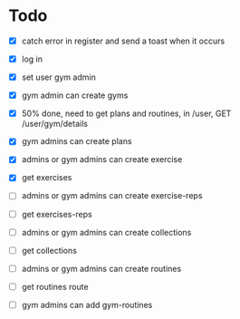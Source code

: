 # Todo
- [x] catch error in register and send a toast when it occurs
- [x] log in 
- [x] set user gym admin 
- [x] gym admin can create gyms
- [x] 50% done, need to get plans and routines, in /user, GET /user/gym/details
- [x] gym admins can create plans
- [x] admins or gym admins can create exercise
- [X] get exercises
- [ ] admins or gym admins can create exercise-reps
- [ ] get exercises-reps
- [ ] admins or gym admins can create collections
- [ ] get collections
- [ ] admins or gym admins can create routines
- [ ] get routines route
- [ ] gym admins can add gym-routines


